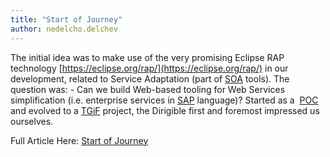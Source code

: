 ```yaml
---
title: "Start of Journey"
author: nedelcho.delchev
---
```


The initial idea was to make use of the very promising Eclipse RAP technology [https://eclipse.org/rap/](https://eclipse.org/rap/) in our development,
related to Service Adaptation (part of [SOA](http://en.wikipedia.org/wiki/Service-oriented_architecture") tools). The question was: - Can we build Web-based tooling for Web Services simplification (i.e. enterprise services in [SAP](http://www.sap.com/index.html) language)? Started as a&nbsp; [POC](http://en.wikipedia.org/wiki/Proof_of_Concept) and evolved to a&nbsp;[TGiF](http://en.wikipedia.org/wiki/Innovation)&nbsp;project, the Dirigible first and foremost impressed us ourselves.


Full Article Here: [Start of Journey](http://dirigible-logbook.blogspot.com/)